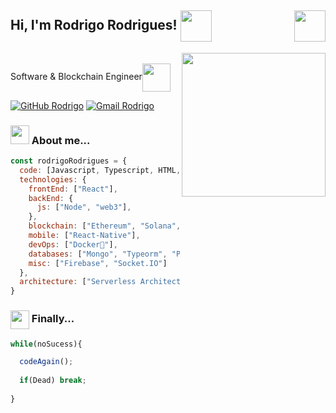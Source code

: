 <h2> Hi, I'm Rodrigo Rodrigues! <img src="https://media.giphy.com/media/UVG0BN8TOMKkPOJS6e/giphy.gif" width="50" align="center"><img align="right" src="https://media.giphy.com/media/Vf3ZKdillTMOOaOho0/giphy.gif" width="50"></h2>
<img align='right' src="https://media.giphy.com/media/ZVik7pBtu9dNS/giphy.gif" width="230">
</br>Software & Blockchain Engineer<img src="https://media.giphy.com/media/2YNPT2czM8qFg6nJqq/giphy.gif" width="45" align="center"> 
</em></p>

[![GitHub Rodrigo](https://img.shields.io/github/followers/ukn70?label=follow&style=social)](https://github.com/uKn70)
[![Gmail Rodrigo](https://img.shields.io/badge/-rodrigopedroza11@gmail.com-white?logo=Gmail&logoColor=cf0000&style=social&link=mailto:rodrigopedroza11@gmail.com)](mailto:rodrigopedroza11@gmail.com)


### <img src="https://media.giphy.com/media/cIn5fTcjnKhStIeAef/giphy.gif" width="30"> About me...  
  
```javascript
const rodrigoRodrigues = {
  code: [Javascript, Typescript, HTML, CSS, Python, Solidity, Java],
  technologies: {
    frontEnd: ["React"],
    backEnd: {
      js: ["Node", "web3"],
    },
    blockchain: ["Ethereum", "Solana", "Avalanche", "Polygon"],
    mobile: ["React-Native"],
    devOps: ["Docker🐳"],
    databases: ["Mongo", "Typeorm", "Prisma"],
    misc: ["Firebase", "Socket.IO"]
  },
  architecture: ["Serverless Architecture", "Progressive web applications", "Single page applications", "DApps"],
}
```
### <img src="https://media.giphy.com/media/QssGEmpkyEOhBCb7e1/giphy.gif" width="30" align="center"> Finally...  
  
```javascript
while(noSucess){

  codeAgain();
  
  if(Dead) break;
  
}
```
